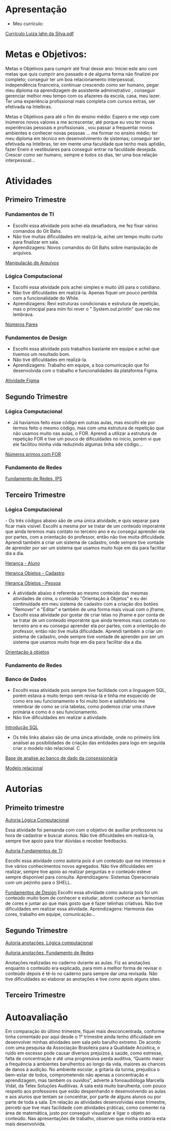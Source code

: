 # Apresentação 
- Meu currículo:

[Currículo Luiza Iahn da Silva.pdf](https://github.com/luwzx/portfolio/files/10031417/Curriculo.Luiza.Iahn.da.Silva.pdf)



# Metas e Objetivos:

 Metas e Objetivos para cumprir até final desse ano:
Iniciei este ano com metas que quis cumprir ano passado e de alguma forma não finalizei por completo; conseguir ter um boa relacionamento interpessoal,  independência financeira,   continuar crescendo como ser humano, pegar meu diploma na aprendizagem de assistente administrativo , conseguir gerenciar melhor meu tempo com os afazeres da escola, casa, meu lazer. Ter uma experiência profissional mais completa com cursos extras, ser efetivada na Intelbras. 

Metas e Objetivos para até o fim do ensino médio:
Espero e me vejo com inúmeros novos valores a me acrescentar, até porque eu vou ter novas experiências pessoais e profissionais , vou passar a frequentar novos ambientes e conhecer novas pessoas ... me formar no ensino médio; ter meu diploma em técnico em desenvolvimento de sistemas; conseguir ser efetivada na Intelbras, ter em mente uma faculdade que tenho mais aptidão, fazer Enem e vestibulares para conseguir entrar na faculdade desejada.
	Crescer como ser humano, sempre e todos os dias, ter uma boa relação interpessoal...


# Atividades
## Primeiro Trimestre
<h3> Fundamentos de TI </h3>

- Escolhi essa atividade pois achei ela desafiadora, me fez fixar vários comandos do Git Bahs. 
- Não tive muitas dificuldades em realizá-la, achei um tempo muito curto para finalizar em sala.
- Aprendizagens: Novos comandos do Git Bahs sobre manipulação de arquivos.


 [Manipulação de Arquivos](https://github.com/luwzx/portfolio/blob/Portfolio/Fundamentos%20de%20TI/Luiza%20Silva%20-%20Atividade%20de%20fixa%C3%A7%C3%A3o%20manipula%C3%A7%C3%A3o%20de%20arquivos.pdf)

<h3> Lógica Computacional</h3>

- Escolhi essa atividade pois achei simples e muito útil para o cotidiano.
- Não tive  dificuldades em realizá-la. Apenas fiquei um pouco perdida com a funcionalidade do While.
- Aprendizagens: Revi estruturas condicionais  e estrutura de repetição, mas o principal para mim foi rever o "	System.out.println" que não me lembrava.

[Números Pares](https://github.com/luwzx/portfolio/blob/Portfolio/L%C3%B3gicaComputacional/N%C3%BAmerosPares.java)



<h3> Fundamentos de Design</h3>

- Escolhi essa atividade pois trabalhos bastante em equipe e achei que tivemos um resultado bom.
- Não tive  dificuldades em realizá-la. 
- Aprendizagens: Trabalho em equipe, a boa comunicação que foi desenvolvida com o trabalho e funcionalidades da plataforma Figma.

[Atividade Figma](https://github.com/luwzx/portfolio/blob/Portfolio/Fundamentos%20de%20Design/Untitled_compressed.pdf)


## Segundo Trimestre
<h3> Lógica Computacional</h3>

- Já haviamos feito esse código em outras aulas, mas escolhi ele por termos feito o mesmo código, mas com uma estrutura de repetição que não usamos muito nas aulas, o FOR. Aprendi a utilizar a estrutura de repetição FOR e tive um pouco de dificuldades no inicio, porém vi que ele facilitou minha vida reduzindo algumas linha sde código...

[Números primos com FOR](https://github.com/luwzx/portfolio/blob/Portfolio/L%C3%B3gicaComputacional/N%C3%BAmerosPrimos.java)



<h3> Fundamento de Redes </h3>

[Fundamento de Redes, IPS](https://github.com/luwzx/portfolio/wiki/Fundamento-de-Redes)

## Terceiro Trimestre
<h3> Lógica Computacional</h3>
- Os três códigos abaixo são de uma única atividade, e quis separar para ficar mais visível. Escolhi a mesma por se tratar de um conteúdo imporatnte que ainda teremos mais contato no terceiro ano e eu consegui aprender ela por partes, com a orientação do professor, então não tive muita dificuldade. Aprendi também a criar um sistema de cadastro, onde sempre tive vontade de aprender por ser um sistema que usamos muito hoje em dia para facilitar dia a dia.


[Herança - Aluno ](https://github.com/luwzx/portfolio/blob/Portfolio/L%C3%B3gicaComputacional/Heran%C3%A7a%20Aluno.java)

[Herança Objetos - Cadastro  ](https://github.com/luwzx/portfolio/blob/Portfolio/L%C3%B3gicaComputacional/Heran%C3%A7a%20Objeto.java)

[Herança Objetos - Pessoa  ](https://github.com/luwzx/portfolio/blob/Portfolio/L%C3%B3gicaComputacional/Heran%C3%A7a%20Pessoa.java)



- A atividade abaixo é referente ao mesmo conteúdo das mesmas atividades de cima, o conteúdo "Orientação à Objetos" e eu dei continuidade em meu sistema de cadastro com a criação dos botões "Remover" e "Editar" e também de uma forma mais visual com o jframe. 
- Escolhi essa atividade por gostar de criar telas no jframe e por conta de se tratar de um conteúdo imporatnte que ainda teremos mais contato no terceiro ano e eu consegui aprender ela por partes, com a orientação do professor, então não tive muita dificuldade. Aprendi também a criar um sistema de cadastro, onde sempre tive vontade de aprender por ser um sistema que usamos muito hoje em dia para facilitar dia a dia.


[Orientação à objetos](https://github.com/luwzx/portfolio/blob/Portfolio/L%C3%B3gicaComputacional/Orienta%C3%A7%C3%A3o%20%C3%A0%20objetos.java)


<h3> Fundamento de Redes </h3>


<h3> Banco de Dados </h3>

- Escolhi essa atividade pois sempre tive facilidade com a linguagem SQL, porém estava a muito tempo sem revisa-lá e tinha me esquecido de como era seu funcionamento e foi muito bom e satisfatório me relembrar de como se cria tabelas, como podemos criar uma chave primária e como é o seu funcionamento. 
- Não tive dificuldades em realizar a atividade.

[Introdução SQL](https://github.com/luwzx/portfolio/blob/Portfolio/Banco%20de%20Dados/Introdu%C3%A7%C3%A3o%20SQL.sql)





- Os três links abaixo são de uma única atividade, onde no primeiro link analisei as posibilidades de criação das entidades para logo em seguida criar o modelo não relacional. C

[Base de analise ao banco de dado da consessionária](https://github.com/luwzx/portfolio/blob/Portfolio/Banco%20de%20Dados/Banco%20de%20Dados%20Concession%C3%A1ria%20%20-%20P%C3%A1gina1.pdf)


[Modelo relacional](https://github.com/luwzx/portfolio/blob/Portfolio/Banco%20de%20Dados/Captura%20de%20tela%202022-11-10%20092822.png)
[]()


# Autorias
## Primeito trimestre
[Autoria Lógica Computacional](https://github.com/luwzx/portfolio/blob/Portfolio/L%C3%B3gicaComputacional/Autoria.java) 

Essa atividade foi pensanda com com o objetivo de auxiliar professores na hora de cadastrar e buscar alunos.
Não tive dificuldades em realizá-la, sempre tive apoio para tirar dúvidas e receber feedbacks.


[Autoria Fundamentos de TI](https://github.com/luwzx/portfolio/blob/Portfolio/Fundamentos%20de%20TI/Luiza%20Silva%20-%20Exerc%C3%ADcios%20de%20fixa%C3%A7%C3%A3o%20Sistemas%20Operacionais.pdf)

Escolhi essa atividade como autoria pois é um conteúdo que me interesso e tive vários conhecimentos novos agregados.
Não tive dificuldades em realizar, sempre tive apoio ao realizar perguntas e o conteúdo esteve sempre disponível para consulta.
Aprendizagens: Sistemas Operacionais com um pézinho para o SHELL. 


[Fundamentos de Design](https://github.com/luwzx/portfolio/blob/Portfolio/Fundamentos%20de%20Design/Untitled_compressed.pdf)
Escolhi essa atividade como autoria pois foi um conteúdo muito bom de conhecer e estudar, adorei conhecer as harmonias de cores e juntar ao que mais gosto que é fazer telinhas criativas.
Não tive dificuldades em realizar essa atividade.
Aprendizagens: Harmonia das cores, trabalho em equipe, comunicação...

## Segundo Trimestre

[Autoria anotações, Lógica computacional](https://github.com/luwzx/portfolio/wiki)


[Autoria anotações, Fundamento de Redes](https://github.com/luwzx/portfolio/wiki/Autoria-Fundamento-de-Redes)

Anotações realizadas no caderno durante as aulas. Fiz as anotações enquanto o conteúdo era explicado, para mim a melhor forma de revisar o conteúdo depois é tê-lo no caderno para sempre dar uma revisada.
Não tive dificuldades ao elaborar as anotações e tive como apoio alguns sites.



## Terceiro Trimestre 

# Autoavaliação 

Em comparação do último trimestre,  fiquei mais desconcentrada, conforme tinha comentado por aqui desde o 1° trimestre  ainda tenho dificuldade em desenvolver minhas atividades sem sala pelo barulho extremo.  De acordo com uma pesquisa  da Associação Brasileira para a Qualidade Acústica,   o ruído em excesso pode causar diversos prejuízos à saúde, como estresse, falta de concentração e até uma progressiva perda auditiva, “Quanto maior a frequência a ambientes barulhentos ao longo da vida, maiores as chances de danos à audição. No ambiente escolar, a gritaria da turma, prejudica o bem-estar de todos, comprometendo não apenas a concentração e aprendizagem, mas também os ouvidos”, adverte a fonoaudióloga Marcella Vidal, da Telex Soluções Auditivas. A sala está muito barulhenta, com pouco respeito aos professores que estão despenhando e desenvolvendo as aulas e aos alunos que tentam se concentrar, por parte de alguns alunos ou por parte de toda a sala. 
Em relação as atividades desenvolvidas esse trimestre, percebi que tive mais facilidade com atividades práticas, como comentei na área de matemática, justo por conseguir visualizar e ligar o objeto ao conteúdo. 
Nas apresentações de trabalho, observei que minha oratória esta mais desenvolvida.

